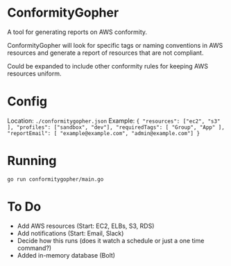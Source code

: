 # ConformityGopher

A tool for generating reports on AWS conformity.

ConformityGopher will look for specific tags or naming conventions in AWS resources and generate a report of resources that are not compliant.

Could be expanded to include other conformity rules for keeping AWS resources uniform. 

# Config

Location: `./conformitygopher.json`
Example:
    ```{
        "resources": ["ec2", "s3" ],
        "profiles": ["sandbox", "dev"],
        "requiredTags": [ "Group", "App" ],
        "reportEmail": [ "example@example.com", "admin@example.com"]
       }```

# Running

`go run conformitygopher/main.go`

# To Do
- Add AWS resources (Start: EC2, ELBs, S3, RDS)
- Add notifications (Start: Email, Slack)
- Decide how this runs (does it watch a schedule or just a one time command?)
- Added in-memory database (Bolt)



